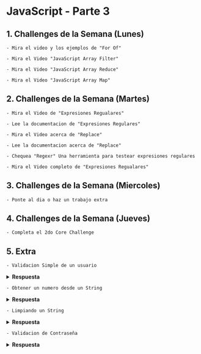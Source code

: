 # JavaScript - Parte 3

## 1. Challenges de la Semana (Lunes)

    - Mira el video y los ejemplos de "For Of"

    - Mira el Video "JavaScript Array Filter"

    - Mira el Video "JavaScript Array Reduce"

    - Mira el Video "JavaScript Array Map"

## 2. Challenges de la Semana (Martes)

    - Mira el Video de "Expresiones Regualares"

    - Lee la documentacion de "Expresiones Regulares"

    - Mira el Video acerca de "Replace"

    - Lee la documentacion acerca de "Replace"

    - Chequea "Regexr" Una herramienta para testear expresiones regulares

    - Mira el Video completo de "Expresiones Regualares"

## 3. Challenges de la Semana (Miercoles)

    - Ponte al dia o haz un trabajo extra

## 4. Challenges de la Semana (Jueves)

    - Completa el 2do Core Challenge

## 5. Extra

    - Validacion Simple de un usuario

<details><summary><strong>Respuesta</strong></summary>

```JavaScript

function validateUsr(username) {
  // Validando que sean letras minusculas, numeros o guion bajo. 
  // Minimo 4 Caracteres Maximo 16 Caracteres
  
  const ExpresionRegular = /^[a-z0-9_]{4,16}$/;
  return ExpresionRegular.test(username);

}

```

</details>

    - Obtener un numero desde un String

<details><summary><strong>Respuesta</strong></summary>

```JavaScript

function getNumberFromString(s) {
  //Se define la expresion regular elimine los caracteres que no son digitos del String
  return Number(s.replace(/\D/g, ''));
}

```

</details>

    - Limpiando un String

<details><summary><strong>Respuesta</strong></summary>

```JavaScript

function stringClean(s){
  // Regex Expression para eliminar los numeros de la cadena
  let pattern = /[^A-Za-z ~#$%()^&*@:;"'.,!?]/g;
  return result = (s.replace(pattern,''))
}

```

</details>

    - Validacion de Contraseña

<details><summary><strong>Respuesta</strong></summary>

```JavaScript

const REGEXP = new RegExp("^(?=.*[a-z])(?=.*[A-Z])(?=.*[0-9])(?=.*[!@#\$%\^&\*])(?=.{6,})")";

```

</deteails>
